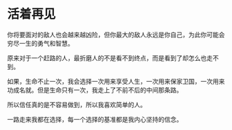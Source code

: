 # 活着再见

你将要面对的敌人也会越来越凶险，但你最大的敌人永远是你自己，为此你可能会穷尽一生的勇气和智慧。

原来对于一个赶路的人，最折磨人的不是看不到终点，而是看到了却怎么也走不到。

如果，生命不止一次，我会选择一次用来享受人生，一次用来保家卫国，一次用来功成名就。但是生命只有一次，我走上了不前不后的中间那条路。

所以信任真的是不容易做到，所以我喜欢简单的人。

一路走来我都在选择，每一个选择的基准都是我内心坚持的信念。
